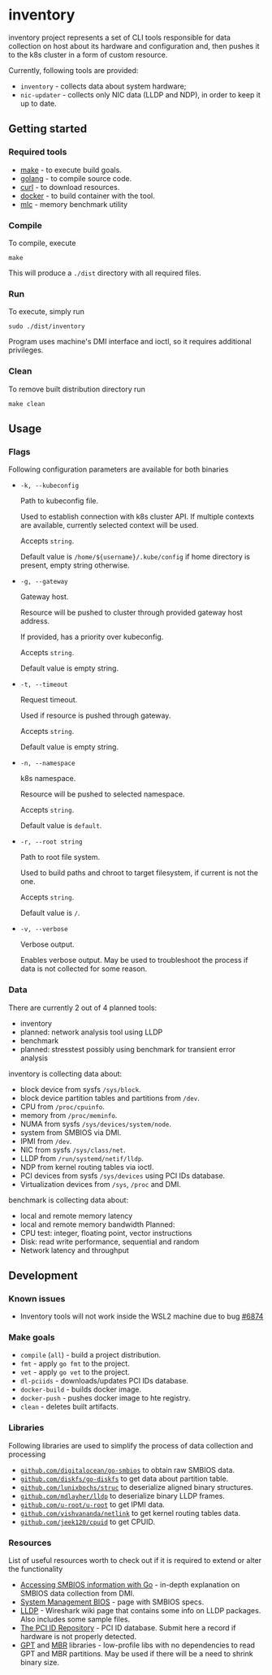 # inventory

inventory project represents a set of CLI tools responsible for data collection on host about its hardware and configuration and, 
then pushes it to the k8s cluster in a form of custom resource. 

Currently, following tools are provided:
- `inventory` - collects data about system hardware;
- `nic-updater` - collects only NIC data (LLDP and NDP), in order to keep it up to date.

## Getting started

### Required tools

- [make](https://www.gnu.org/software/make/) - to execute build goals.
- [golang](https://golang.org/) - to compile source code.
- [curl](https://curl.se/) - to download resources.
- [docker](https://www.docker.com/) - to build container with the tool.
- [mlc](https://software.intel.com/content/www/us/en/develop/articles/intelr-memory-latency-checker.html) - memory benchmark utility

### Compile

To compile, execute

    make 

This will produce a `./dist` directory with all required files. 

### Run

To execute, simply run

    sudo ./dist/inventory

Program uses machine's DMI interface and ioctl, so it requires additional privileges.

### Clean

To remove built distribution directory run

    make clean

## Usage

### Flags

Following configuration parameters are available for both binaries

- `-k, --kubeconfig`
  
    Path to kubeconfig file.
    
    Used to establish connection with k8s cluster API. If multiple contexts are available, 
  currently selected context will be used. 
  
    Accepts `string`.
  
    Default value is `/home/${username}/.kube/config` if home directory is present, empty string otherwise.

- `-g, --gateway`

    Gateway host. 

    Resource will be pushed to cluster through provided gateway host address.

    If provided, has a priority over kubeconfig.

    Accepts `string`.

    Default value is empty string.

- `-t, --timeout`

    Request timeout.

    Used if resource is pushed through gateway.

    Accepts `string`.

    Default value is empty string.

- `-n, --namespace`
  
    k8s namespace.
    
    Resource will be pushed to selected namespace.
    
    Accepts `string`.
    
    Default value is `default`.
  
- `-r, --root string`
  
    Path to root file system.
    
    Used to build paths and chroot to target filesystem, if current is not the one.
    
    Accepts `string`.
    
    Default value is `/`.
  
- `-v, --verbose`
  
    Verbose output. 
  
    Enables verbose output. May be used to troubleshoot the process if data is not collected for some reason.

### Data

There are currently 2 out of 4 planned tools:
- inventory
- planned: network analysis tool using LLDP
- benchmark
- planned: stresstest possibly using benchmark for transient error analysis

inventory is collecting data about:
- block device from sysfs `/sys/block`.
- block device partition tables and partitions from `/dev`.
- CPU from `/proc/cpuinfo`.
- memory from `/proc/meminfo`.
- NUMA from sysfs `/sys/devices/system/node`.
- system from SMBIOS via DMI.
- IPMI from `/dev`.
- NIC from sysfs `/sys/class/net`.
- LLDP from `/run/systemd/netif/lldp`.
- NDP from kernel routing tables via ioctl.
- PCI devices from sysfs `/sys/devices` using PCI IDs database.
- Virtualization devices from `/sys`, `/proc` and DMI.

benchmark is collecting data about:
- local and remote memory latency
- local and remote memory bandwidth
Planned:
- CPU test: integer, floating point, vector instructions
- Disk: read write performance, sequential and random
- Network latency and throughput

## Development

### Known issues

- Inventory tools will not work inside the WSL2 machine due to bug [#6874](https://github.com/microsoft/WSL/issues/6874)

### Make goals

- `compile` (`all`) - build a project distribution.
- `fmt` - apply `go fmt` to the project.
- `vet` - apply `go vet` to the project.
- `dl-pciids` - downloads/updates PCI IDs database.
- `docker-build` - builds docker image.
- `docker-push` - pushes docker image to hte registry.
- `clean` - deletes built artifacts.

### Libraries

Following libraries are used to simplify the process of data collection and processing

- [`github.com/digitalocean/go-smbios`](https://github.com/digitalocean/go-smbios) to obtain raw SMBIOS data.
- [`github.com/diskfs/go-diskfs`](https://github.com/diskfs/go-diskfs) to get data about partition table.
- [`github.com/lunixbochs/struc`](https://github.com/lunixbochs/struc) to deserialize aligned binary structures.
- [`github.com/mdlayher/lldp`](https://github.com/mdlayher/lldp) to deserialize binary LLDP frames.
- [`github.com/u-root/u-root`](https://github.com/u-root/u-root) to get IPMI data.
- [`github.com/vishvananda/netlink`](https://github.com/vishvananda/netlink) to get kernel routing tables data.
- [`github.com/jeek120/cpuid`](https://github.com/jeek120/cpuid) to get CPUID.

### Resources

List of useful resources worth to check out if it is required to extend or alter the functionality

- [Accessing SMBIOS information with Go](https://mdlayher.com/blog/accessing-smbios-information-with-go/) - 
  in-depth explanation on SMBIOS data collection from DMI.
- [System Management BIOS](https://www.dmtf.org/standards/smbios) - page with SMBIOS specs.   
- [LLDP](https://wiki.wireshark.org/LinkLayerDiscoveryProtocol) - Wireshark wiki page that contains some info on LLDP packages.
  Also includes some sample files.
- [The PCI ID Repository](https://pci-ids.ucw.cz/) - PCI ID database. Submit here a record if hardware is not properly detected.
- [GPT](https://github.com/rekby/gpt) and [MBR](https://github.com/rekby/mbr) libraries - low-profile libs with no dependencies to read GPT and MBR partitions. 
  May be used if there will be a need to shrink binary size.
